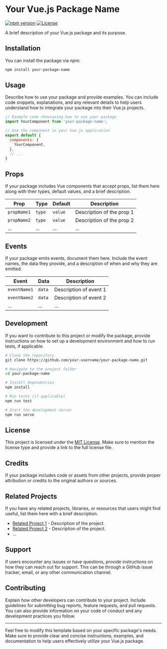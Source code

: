 
# Your Vue.js Package Name

[![npm version](https://img.shields.io/npm/v/your-package-name.svg)](https://www.npmjs.com/package/your-package-name)
[![License](https://img.shields.io/badge/license-MIT-blue.svg)](https://opensource.org/licenses/MIT)

A brief description of your Vue.js package and its purpose.

## Installation

You can install the package via npm:

```bash
npm install your-package-name
```

## Usage

Describe how to use your package and provide examples. You can include code snippets, explanations, and any relevant details to help users understand how to integrate your package into their Vue.js projects.

```javascript
// Example code showcasing how to use your package
import YourComponent from 'your-package-name';

// Use the component in your Vue.js application
export default {
  components: {
    YourComponent,
  },
  // ...
}
```

## Props

If your package includes Vue components that accept props, list them here along with their types, default values, and a brief description.

| Prop        | Type   | Default | Description                  |
| ----------- | ------ | ------- | ---------------------------- |
| `propName1` | `type` | `value` | Description of the prop 1    |
| `propName2` | `type` | `value` | Description of the prop 2    |
| ...         | ...    | ...     | ...                          |

## Events

If your package emits events, document them here. Include the event names, the data they provide, and a description of when and why they are emitted.

| Event           | Data      | Description                     |
| --------------- | --------- | ------------------------------- |
| `eventName1`    | `data`    | Description of event 1          |
| `eventName2`    | `data`    | Description of event 2          |
| ...             | ...       | ...                             |

## Development

If you want to contribute to this project or modify the package, provide instructions on how to set up a development environment and how to run tests, if applicable.

```bash
# Clone the repository
git clone https://github.com/your-username/your-package-name.git

# Navigate to the project folder
cd your-package-name

# Install dependencies
npm install

# Run tests (if applicable)
npm run test

# Start the development server
npm run serve
```

## License

This project is licensed under the [MIT License](LICENSE.md). Make sure to mention the license type and provide a link to the full license file.

## Credits

If your package includes code or assets from other projects, provide proper attribution or credits to the original authors or sources.

## Related Projects

If you have any related projects, libraries, or resources that users might find useful, list them here with a brief description.

- [Related Project 1](https://github.com/user/repo) - Description of the project.
- [Related Project 2](https://github.com/user/repo) - Description of the project.
- ...

## Support

If users encounter any issues or have questions, provide instructions on how they can reach out for support. This can be through a GitHub issue tracker, email, or any other communication channel.

## Contributing

Explain how other developers can contribute to your project. Include guidelines for submitting bug reports, feature requests, and pull requests. You can also provide information on your code of conduct and any development practices you follow.

---

Feel free to modify this template based on your specific package's needs. Make sure to provide clear and concise instructions, examples, and documentation to help users effectively utilize your Vue.js package.